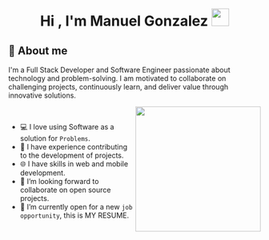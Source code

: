 <h1 align="center"><b>Hi , I'm Manuel Gonzalez </b><img src="https://media.giphy.com/media/hvRJCLFzcasrR4ia7z/giphy.gif" width="35"></h1>

## 📖 About me

I'm a Full Stack Developer and Software Engineer passionate about technology and problem-solving. I am motivated to collaborate on challenging projects, continuously learn, and deliver value through innovative solutions.

<picture> <img align="right" src="https://github.com/7oSkaaa/7oSkaaa/blob/main/Images/Right_Side.gif?raw=true" width = 250px></picture>

<br>

- 💻 I love using Software as a solution for `Problems`.
- 🚀 I have experience contributing to the development of projects.
- 🌐 I have skills in web and mobile development.
- 👯 I’m looking forward to collaborate on open source projects.
- :thinking: I’m currently open for a new `job opportunity`, this is MY RESUME.

<br>


